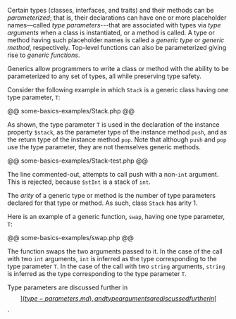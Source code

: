 Certain types (classes, interfaces, and traits) and their methods can be *parameterized*; that is, their declarations can have one or more
placeholder names&mdash;called *type parameters*---that are associated with types via *type arguments* when a class is instantiated, or a method
is called. A type or method having such placeholder names is called a *generic type* or *generic method*, respectively. Top-level functions
can also be parameterized giving rise to *generic functions*.

Generics allow programmers to write a class or method with the ability to be parameterized to any set of types, all while preserving type safety.

Consider the following example in which `Stack` is a generic class having one type parameter, `T`:

@@ some-basics-examples/Stack.php @@

As shown, the type parameter `T` is used in the declaration of the instance property `$stack`, as the parameter type of the instance method
`push`, and as the return type of the instance method `pop`. Note that although `push` and `pop` use the type parameter, they are not themselves
generic methods.

@@ some-basics-examples/Stack-test.php @@

The line commented-out, attempts to call push with a non-`int` argument. This is rejected, because `$stInt` is a stack of `int`.

The *arity* of a generic type or method is the number of type parameters declared for that type or method. As such, class `Stack` has arity 1.

Here is an example of a generic function, `swap`, having one type parameter, `T`:

@@ some-basics-examples/swap.php @@

The function swaps the two arguments passed to it. In the case of the call with two `int` arguments, `int` is inferred as
the type corresponding to the type parameter `T`. In the case of the call with two `string` arguments,
`string` is inferred as the type corresponding to the type parameter `T`.

Type parameters are discussed further in [$$](type-parameters.md), and type arguments are discussed further in [$$](type-arguments.md).
